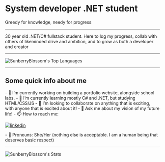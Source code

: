 <h1>System developer .NET student</h1>
<p>Greedy for knowledge, needy for progress</p>
<hr>
<p>30 year old .NET/C# fullstack student. Here to log my progress, collab with others of likeminded drive and ambition, and to grow as both a developer and creator</p>

<hr>

![SunberryBlossom's Top Languages](https://github-readme-stats.vercel.app/api/top-langs/?username=SunberryBlossom&theme=dark&show_icons=true&hide_border=false&layout=compact)

<hr>

<h2>Some quick info about me</h2>
- 🔭 I’m currently working on building a portfolio website, alongside school labs.
- 🌱 I’m currently learning mostly C# and .NET, but studying HTML/CSS/JS
- 👯 I’m looking to collaborate on anything that is exciting, with anyone that is excited about it!
- 💬 Ask me about my vision of my future life!
- 📫 How to reach me: <p><a target="_blank" href="https://www.linkedin.com/in/elvira-mariesdotter-0ab320382/" style="display: inline-block;"><img src="https://img.shields.io/badge/linkedin-logo?style=for-the-badge&logo=linkedin&logoColor=white&color=%230a77b6" alt="linkedin"/></a></p>
- 🐉 Pronouns: She/Her (nothing else is acceptable. I am a human being that deserves basic respect)

<hr>

![SunberryBlossom's Stats](https://github-readme-stats.vercel.app/api?username=SunberryBlossom&theme=dark&show_icons=true&hide_border=false&count_private=true)

